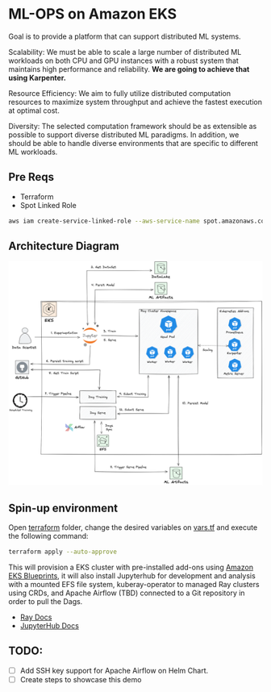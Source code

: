 # ML-OPS on Amazon EKS

Goal is to provide a platform that can support distributed ML systems.

<!-- Reference from Instacart blog: https://tech.instacart.com/distributed-machine-learning-at-instacart-4b11d7569423 -->

Scalability: We must be able to scale a large number of distributed ML workloads on both CPU and GPU instances with a robust system that maintains high performance and reliability. **We are going to achieve that using Karpenter.**

Resource Efficiency: We aim to fully utilize distributed computation resources to maximize system throughput and achieve the fastest execution at optimal cost.

Diversity: The selected computation framework should be as extensible as possible to support diverse distributed ML paradigms. In addition, we should be able to handle diverse environments that are specific to different ML workloads.

## Pre Reqs
- Terraform
- Spot Linked Role

```bash
aws iam create-service-linked-role --aws-service-name spot.amazonaws.com
```

## Architecture Diagram

![ML Ops Arch Diagram](static/ml-ops-arch-diagram.png)

## Spin-up environment

Open [terraform](terraform/) folder, change the desired variables on [vars.tf](terraform/vars.tf) and execute the following command:

```bash
terraform apply --auto-approve
```

This will provision a EKS cluster with pre-installed add-ons using [Amazon EKS Blueprints](https://github.com/aws-ia/terraform-aws-eks-blueprints-addons), it will also install Jupyterhub for development and analysis with a mounted EFS file system, kuberay-operator to managed Ray clusters using CRDs, and Apache Airflow (TBD) connected to a Git repository in order to pull the Dags.

- [Ray Docs](./kuberay-operator/README.md)
- [JupyterHub Docs](./jupyter-hub/README.md)

## TODO:

- [ ] Add SSH key support for Apache Airflow on Helm Chart.
- [ ] Create steps to showcase this demo

